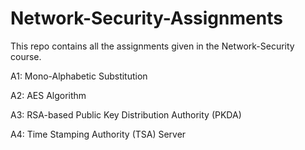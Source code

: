 # Network-Security-Assignments

This repo contains all the assignments given in the Network-Security course.

A1: Mono-Alphabetic Substitution

A2: AES Algorithm

A3: RSA-based Public Key Distribution Authority (PKDA)

A4: Time Stamping Authority (TSA) Server


